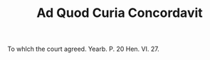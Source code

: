 ---
title: Ad Quod Curia Concordavit
letter: A
permalink: "/definitions/ad-quod-curia-concordavit.html"
body: To whlch the court agreed. Yearb. P. 20 Hen. VI. 27.
published_at: '2018-07-07'
source: Black's Law Dictionary
layout: post
---